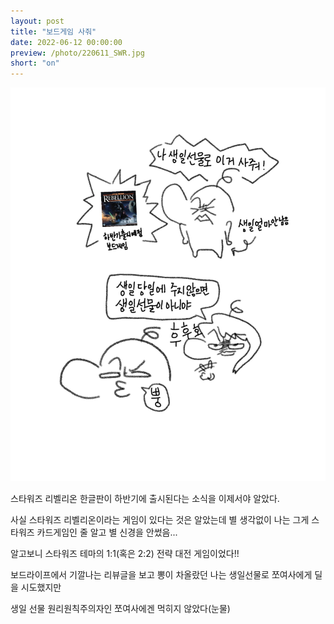 ```yaml
---
layout: post
title: "보드게임 사줘"
date: 2022-06-12 00:00:00
preview: /photo/220611_SWR.jpg
short: "on"
---
```


<img src="/photo/220611_SWR.jpg" width="1000">

스타워즈 리벨리온 한글판이 하반기에 출시된다는 소식을 이제서야 알았다.

사실 스타워즈 리벨리온이라는 게임이 있다는 것은 알았는데 별 생각없이 나는 그게 스타워즈 카드게임인 줄 알고 별 신경을 안썼음...

알고보니 스타워즈 테마의 1:1(혹은 2:2) 전략 대전 게임이었다!!

보드라이프에서 기깔나는 리뷰글을 보고 뽕이 차올랐던 나는 생일선물로 쪼여사에게 딜을 시도했지만

생일 선물 원리원칙주의자인 쪼여사에겐 먹히지 않았다(눈물)
